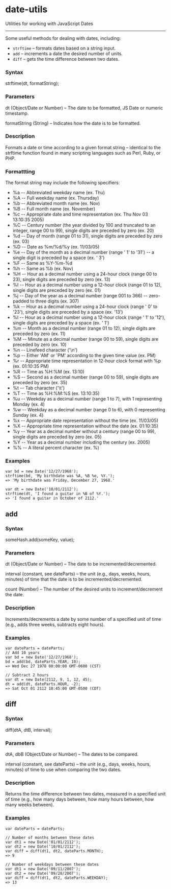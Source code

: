 date-utils
==========

Utilities for working with JavaScript Dates

* * * * *

Some useful methods for dealing with dates, including:

-   `strftime` – formats dates based on a string
    input.
-   `add` – increments a date the desired number of
    units.
-   `diff` – gets the time difference between two
    dates.

### Syntax

strftime(dt, formatString);

### Parameters

dt <span class="dataType">(Object/Date or Number)</span> – The date to
be formatted, JS Date or numeric timestamp.

formatString <span class="dataType">(String)</span> – Indicates how the
date is to be formatted.

### Description

Formats a date or time according to a given format string – identical to
the strftime function found in many scripting languages such as Perl,
Ruby, or PHP.

### Formattting

The format string may include the following specifiers:

 * %a -- Abbreviated weekday name (ex. Thu)
 * %A -- Full weekday name (ex. Thursday)
 * %b -- Abbreviated month name (ex. Nov)
 * %B -- Full month name (ex. November)
 * %c -- Appropriate date and time representation (ex. Thu Nov 03 13:10:35 2005)
 * %C -- Century number (the year divided by 100 and truncated to an integer, range 00 to 99), single digits are preceded by zero (ex. 20)
 * %d -- Day of month (range 01 to 31), single digits are preceded by zero (ex. 03)
 * %D -- Date as %m/%d/%y (ex. 11/03/05)
 * %e -- Day of the month as a decimal number (range ' 1' to '31') -- a single digit is preceded by a space (ex. ' 3')
 * %F -- Same as %Y-%m-%d
 * %h -- Same as %b (ex. Nov)
 * %H -- Hour as a decimal number using a 24-hour clock (range 00 to 23), single digits are preceded by zero (ex. 13)
 * %I -- Hour as a decimal number using a 12-hour clock (range 01 to 12), single digits are preceded by zero (ex. 01)
 * %j -- Day of the year as a decimal number (range 001 to 366) -- zero-padded to three digits (ex. 307)
 * %k -- Hour as a decimal number using a 24-hour clock (range ' 0' to '23'), single digits are preceded by a space (ex. '13')
 * %l -- Hour as a decimal number using a 12-hour clock (range ' 1' to '12'), single digits are preceded by a space (ex. ' 1')
 * %m -- Month as a decimal number (range 01 to 12), single digits are preceded by zero (ex. 11)
 * %M -- Minute as a decimal number (range 00 to 59), single digits are preceded by zero (ex. 10)
 * %n -- Linefeed character ('\n')
 * %p -- Either 'AM' or 'PM' according to the given time value (ex. PM)
 * %r -- Appropriate time representation in 12-hour clock format with %p (ex. 01:10:35 PM)
 * %R -- Time as %H:%M (ex. 13:10)
 * %S -- Second as a decimal number (range 00 to 59), single digits are preceded by zero (ex. 35)
 * %t -- Tab character ('\t')
 * %T -- Time as %H:%M:%S (ex. 13:10:35)
 * %u -- Weekday as a decimal number (range 1 to 7), with 1 representing Monday (ex. 4)
 * %w -- Weekday as a decimal number (range 0 to 6), with 0 representing Sunday (ex. 4)
 * %x -- Appropriate date representation without the time (ex. 11/03/05)
 * %X -- Appropriate time representation without the date (ex. 01:10:35)
 * %y -- Year as a decimal number without a century (range 00 to 99), single digits are preceded by zero (ex. 05)
 * %Y -- Year as a decimal number including the century (ex. 2005)
 * %% -- A literal percent character (ex. %)

### Examples

    var bd = new Date('12/27/1968');
    strftime(bd, 'My birthdate was %A, %B %e, %Y.');
    => 'My birthdate was Friday, December 27, 1968.'

    var dt = new Date('10/01/2112');
    strftime(dt, 'I found a guitar in %B of %Y.');
    => 'I found a guitar in October of 2112.'

add
---------------------

### Syntax

someHash.add(someKey, value);

### Parameters

dt <span class="dataType">(Object/Date or Number)</span> – The date to
be incremented/decremented.

interval <span class="dataType">(constant, see
dateParts)</span> – the unit (e.g., days, weeks,
hours, minutes) of time that the date is to be incremented/decremented.

count <span class="dataType">(Number)</span> – The number of the desired
units to increment/decrement the date.

### Description

Increments/decrements a date by some number of a specified unit of time
(e.g., adds three weeks, subtracts eight hours).

### Examples

    var dateParts = dateParts;
    // Add 10 years
    var bd = new Date('12/27/1968');
    bd = add(bd, dateParts.YEAR, 10);
    => Wed Dec 27 1978 00:00:00 GMT-0600 (CST)

    // Subtract 2 hours
    var dt = new Date(2112, 9, 1, 12, 45);
    dt = add(dt, dateParts.HOUR, -2);
    => Sat Oct 01 2112 10:45:00 GMT-0500 (CDT)

diff
----------------------

### Syntax

diff(dtA, dtB, interval);

### Parameters

dtA, dbB <span class="dataType">(Object/Date or Number)</span> – The
dates to be compared.

interval <span class="dataType">(constant, see
dateParts)</span> – the unit (e.g., days, weeks,
hours, minutes) of time to use when comparing the two dates.

### Description

Returns the time difference between two dates, measured in a specified
unit of time (e.g., how many days between, how many hours between, how
many weeks between).

### Examples

    var dateParts = dateParts;

    // Number of months between these dates
    var dt1 = new Date('01/01/2112');
    var dt2 = new Date('10/01/2112');
    var diff = diff(dt1, dt2, dateParts.MONTH);
    => 9

    // Number of weekdays between these dates
    var dt1 = new Date('09/11/2007');
    var dt2 = new Date('09/28/2007');
    var diff = diff(dt1, dt2, dateParts.WEEKDAY);
    => 13


